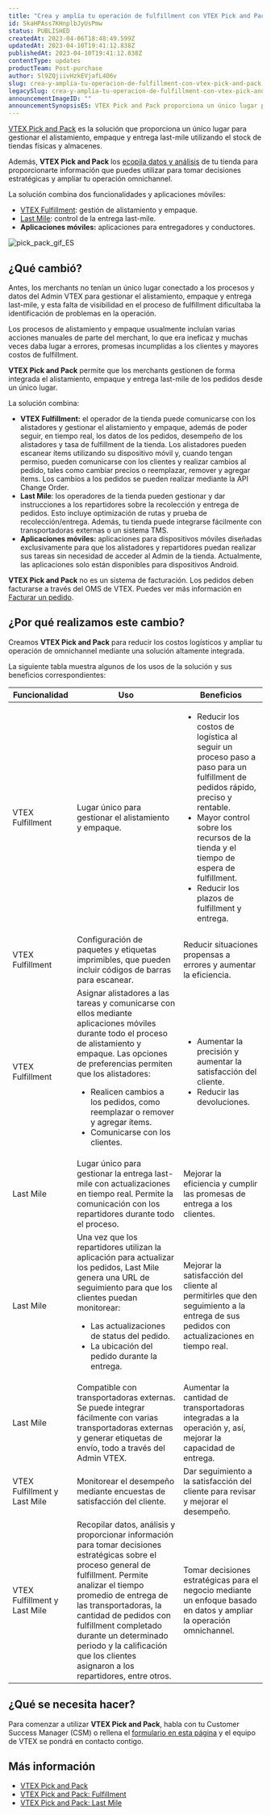 ```yaml
---
title: "Crea y amplía tu operación de fulfillment con VTEX Pick and Pack"
id: 5kaHPAss7KHnplbJyUsPmw
status: PUBLISHED
createdAt: 2023-04-06T18:48:49.599Z
updatedAt: 2023-04-10T19:41:12.838Z
publishedAt: 2023-04-10T19:41:12.838Z
contentType: updates
productTeam: Post-purchase
author: 5l9ZQjiivHzkEVjafL4O6v
slug: crea-y-amplia-tu-operacion-de-fulfillment-con-vtex-pick-and-pack
legacySlug: crea-y-amplia-tu-operacion-de-fulfillment-con-vtex-pick-and-pack
announcementImageID: ""
announcementSynopsisES: VTEX Pick and Pack proporciona un único lugar para que merchants gestionen el alistamiento, empaque y entrega last-mile.
---
```


[VTEX Pick and Pack](https://help.vtex.com/es/tutorial/vtex-pick-and-pack--1OOops3WrUyz7e0bnhkfXU) es la solución que proporciona un único lugar para gestionar el alistamiento, empaque y entrega last-mile utilizando el stock de tiendas físicas y almacenes.

Además, **VTEX Pick and Pack** los [ecopila datos y análisis](https://help.vtex.com/es/tutorial/vtex-pick-and-pack-fulfillment--1zGUEItEEVsal6cuBEBNcA#insights) de tu tienda para proporcionarte información que puedes utilizar para tomar decisiones estratégicas y ampliar tu operación omnichannel.

La solución combina dos funcionalidades y aplicaciones móviles:

- [VTEX Fulfillment](https://help.vtex.com/es/tutorial/vtex-pick-and-pack-fulfillment--1zGUEItEEVsal6cuBEBNcA): gestión de alistamiento y empaque.
- [Last Mile](https://help.vtex.com/en/tutorial/vtex-pick-and-pack-last-mile--HN7WKV0xoq2ssVjsJlfzr): control de la entrega last-mile.
- **Aplicaciones móviles:** aplicaciones para entregadores y conductores.

![pick_pack_gif_ES](//images.ctfassets.net/alneenqid6w5/5T6FQD7E0lFkze9DtsrDas/c662e643c1ab451f005898166b65b0f7/pick_pack_gif_ES.gif)

## ¿Qué cambió?

Antes, los merchants no tenían un único lugar conectado a los procesos y datos del Admin VTEX para gestionar el alistamiento, empaque y entrega last-mile, y esta falta de visibilidad en el proceso de fulfillment dificultaba la identificación de problemas en la operación.

Los procesos de alistamiento y empaque usualmente incluían varias acciones manuales de parte del merchant, lo que era ineficaz y muchas veces daba lugar a errores, promesas incumplidas a los clientes y mayores costos de fulfillment.

**VTEX Pick and Pack** permite que los merchants gestionen de forma integrada el alistamiento, empaque y entrega last-mile de los pedidos desde un único lugar.

La solución combina:

-	**VTEX Fulfillment:** el operador de la tienda puede comunicarse con los alistadores y gestionar el alistamiento y empaque, además de poder seguir, en tiempo real, los datos de los pedidos, desempeño de los alistadores y tasa de fulfillment de la tienda. Los alistadores pueden escanear ítems utilizando su dispositivo móvil y, cuando tengan permiso, pueden comunicarse con los clientes y realizar cambios al pedido, tales como cambiar precios o reemplazar, remover y agregar ítems. Los cambios a los pedidos se pueden realizar mediante la API Change Order.     
-	**Last Mile**: los operadores de la tienda pueden gestionar y dar instrucciones a los repartidores sobre la recolección y entrega de pedidos. Esto incluye optimización de rutas y prueba de recolección/entrega. Además, tu tienda puede integrarse fácilmente con transportadoras externas o un sistema TMS.  
- **Aplicaciones móviles:** aplicaciones para dispositivos móviles diseñadas exclusivamente para que los alistadores y repartidores puedan realizar sus tareas sin necesidad de acceder al Admin de la tienda. Actualmente, las aplicaciones solo están disponibles para dispositivos Android.  

<div class="alert alert-danger">
<b>VTEX Pick and Pack</b> no es un sistema de facturación. Los pedidos deben facturarse a través del OMS de VTEX. Puedes ver más información en <a href="https://help.vtex.com/es/tracks/orders--2xkTisx4SXOWXQel8Jg8sa/2WgQrlHTyVo4hLjhUs1LMT">Facturar un pedido</a>.
</div>

## ¿Por qué realizamos este cambio?

Creamos **VTEX Pick and Pack** para reducir los costos logísticos y ampliar tu operación de omnichannel mediante una solución altamente integrada.

La siguiente tabla muestra algunos de los usos de la solución y sus beneficios correspondientes:

| **Funcionalidad** | **Uso** | **Beneficios** |
| ---------- | ---------- | ---------- |
| VTEX Fulfillment | Lugar único para gestionar el alistamiento y empaque. | <ul><li>Reducir los costos de logística al seguir un proceso paso a paso para un fulfillment de pedidos rápido, preciso y rentable.</li><li>Mayor control sobre los recursos de la tienda y el tiempo de espera de fulfillment.</li><li>Reducir los plazos de fulfillment y entrega.</li></ul> |
| VTEX Fulfillment | Configuración de paquetes y etiquetas imprimibles, que pueden incluir códigos de barras para escanear. | Reducir situaciones propensas a errores y aumentar la eficiencia. |
| VTEX Fulfillment | Asignar alistadores a las tareas y comunicarse con ellos mediante aplicaciones móviles durante todo el proceso de alistamiento y empaque.   Las opciones de preferencias permiten que los alistadores: <ul><li>Realicen cambios a los pedidos, como reemplazar o remover y agregar ítems.</li><li>Comunicarse con los clientes.</li></ul> | <ul><li>Aumentar la precisión y aumentar la satisfacción del cliente.</li><li>Reducir las devoluciones.</li></ul> |
| Last Mile | Lugar único para gestionar la entrega last-mile con actualizaciones en tiempo real. Permite la comunicación con los repartidores durante todo el proceso. | Mejorar la eficiencia y cumplir las promesas de entrega a los clientes. |
| Last Mile | Una vez que los repartidores utilizan la aplicación para actualizar los pedidos, Last Mile genera una URL de seguimiento para que los clientes puedan monitorear: <ul><li>Las actualizaciones de status del pedido.</li><li>La ubicación del pedido durante la entrega.</li></ul> | Mejorar la satisfacción del cliente al permitirles que den seguimiento a la entrega de sus pedidos con actualizaciones en tiempo real. |
| Last Mile | Compatible con transportadoras externas. Se puede integrar fácilmente con varias transportadoras externas y generar etiquetas de envío, todo a través del Admin VTEX. | Aumentar la cantidad de transportadoras integradas a la operación y, así, mejorar la capacidad de entrega. |
| VTEX Fulfillment y Last Mile | Monitorear el desempeño mediante encuestas de satisfacción del cliente. | Dar seguimiento a la satisfacción del cliente para revisar y mejorar el desempeño. |
| VTEX Fulfillment y Last Mile | Recopilar datos, análisis y proporcionar información para tomar decisiones estratégicas sobre el proceso general de fulfillment.   Permite analizar el tiempo promedio de entrega de las transportadoras, la cantidad de pedidos con fulfillment completado durante un determinado periodo y la calificación que los clientes asignaron a los repartidores, entre otros. | Tomar decisiones estratégicas para el negocio mediante un enfoque basado en datos y ampliar la operación omnichannel. |

## ¿Qué se necesita hacer?

Para comenzar a utilizar **VTEX Pick and Pack**, habla con tu Customer Success Manager (CSM) o rellena el [formulario en esta página](https://content.vtex.com/es/pick-and-pack/) y el equipo de VTEX se pondrá en contacto contigo.

## Más información

-	[VTEX Pick and Pack](https://help.vtex.com/es/tutorial/vtex-pick-and-pack--1OOops3WrUyz7e0bnhkfXU)
-	[VTEX Pick and Pack: Fulfillment](https://help.vtex.com/es/tutorial/vtex-pick-and-pack-fulfillment--1zGUEItEEVsal6cuBEBNcA)
-	[VTEX Pick and Pack: Last Mile](https://help.vtex.com/en/tutorial/vtex-pick-and-pack-last-mile--HN7WKV0xoq2ssVjsJlfzr)

